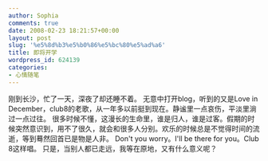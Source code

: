 ```yaml
---
author: Sophia
comments: true
date: 2008-02-23 18:21:57+00:00
layout: post
slug: '%e5%8d%b3%e5%b0%86%e5%bc%80%e5%ad%a6'
title: 即将开学
wordpress_id: 624139
categories:
- 心情随笔
---
```


刚到长沙，忙了一天，深夜了却还睡不着。
无意中打开blog，听到的又是Love in December，club8的老歌，从一年多以前挺到现在。静谧里一点哀伤，平淡里淌过一点过往。
很多时候不懂，这漫长的生命里，谁是归人，谁是过客。假期的时候突然意识到，用不了很久，就会和很多人分别。欢乐的时候总是不觉得时间的流逝，等到蓦然回首已是物是人非。
Don't you worry。I'll be there for you。Club 8这样唱。
只是，当别人都已走远，我等在原地，又有什么意义呢？
